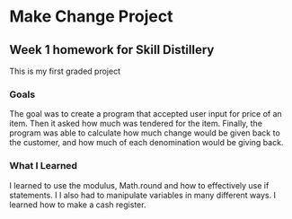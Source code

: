 # Make Change Project
## Week 1 homework for Skill Distillery
This is my first graded project
### Goals
The goal was to create a program that accepted user input for price of an item.  Then it asked how much was tendered for the item.  Finally, the program was able to calculate how much change would be given back to the customer, and how much of each denomination would be giving back.
### What I Learned
I learned to use the modulus, Math.round and how to effectively use if statements.   I I also had to manipulate variables in many different ways. I learned how to make a cash register.